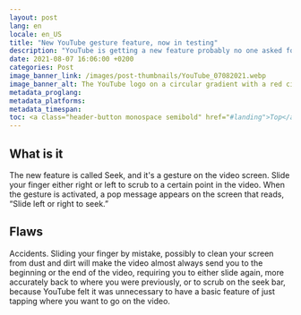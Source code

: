 ```yaml
---
layout: post
lang: en
locale: en_US
title: "New YouTube gesture feature, now in testing"
description: "YouTube is getting a new feature probably no one asked for. Here is my opinion."
date: 2021-08-07 16:06:00 +0200
categories: Post
image_banner_link: /images/post-thumbnails/YouTube_07082021.webp
image_banner_alt: The YouTube logo on a circular gradient with a red circle in the middle, and a gray background
metadata_proglang:
metadata_platforms:
metadata_timespan:
toc: <a class="header-button monospace semibold" href="#landing">Top</a><br><a class="header-button monospace semibold" href="#what-is-it">What is it</a><br><a class="header-button monospace semibold" href="#flaws">Flaws</a>
---
```


## What is it
The new feature is called Seek, and it's a gesture on the video screen. Slide your finger either right or left to scrub to a certain point in the video. When the gesture is activated, a pop message appears on the screen that reads, “Slide left or right to seek.”

## Flaws
Accidents. Sliding your finger by mistake, possibly to clean your screen from dust and dirt will make the video almost always send you to the beginning or the end of the video, requiring you to either slide again, more accurately back to where you were previously, or to scrub on the seek bar, because YouTube felt it was unnecessary to have a basic feature of just tapping where you want to go on the video.
